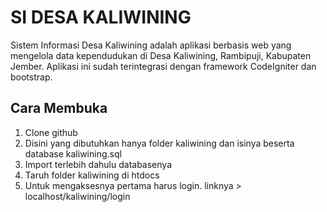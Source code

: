 # SI DESA KALIWINING

Sistem Informasi Desa Kaliwining adalah aplikasi berbasis web yang mengelola data kependudukan di Desa Kaliwining, Rambipuji, Kabupaten Jember. Aplikasi ini sudah terintegrasi dengan framework CodeIgniter dan bootstrap.

## Cara Membuka
<ol>
  <li>
    Clone github
  </li>
  <li>
    Disini yang dibutuhkan hanya folder kaliwining dan isinya beserta database kaliwining.sql
  </li>
  <li>
    Import terlebih dahulu databasenya
  </li>
  <li>
    Taruh folder kaliwining di htdocs
  </li>
  <li>
    Untuk mengaksesnya pertama harus login. linknya 
    > localhost/kaliwining/login
  </li>
